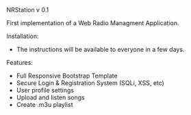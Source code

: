 NRStation v 0.1

First implementation of a Web Radio Managment Application.

Installation: 

- The instructions will be available to everyone in a few days.

Features:

- Full Responsive Bootstrap Template
- Secure Login & Registration System (SQLi, XSS, etc)
- User profile settings
- Upload and listen songs
- Create .m3u playlist




